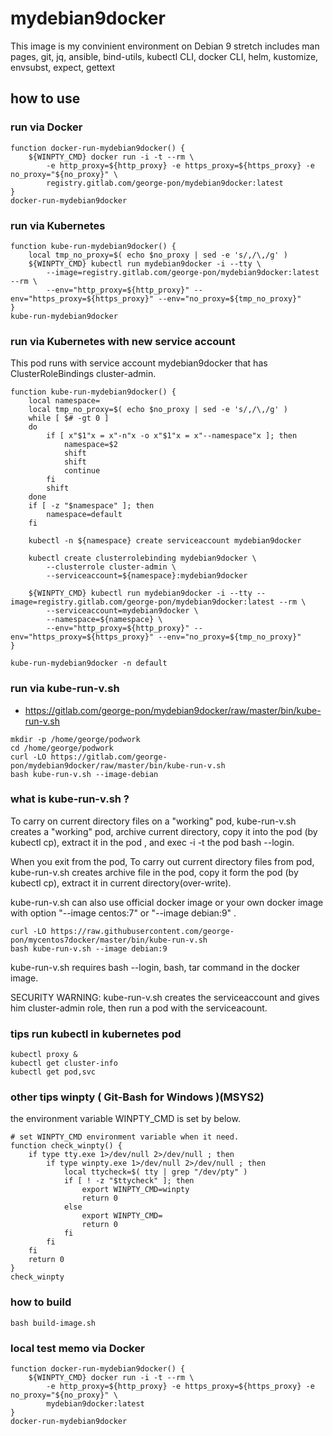 # mydebian9docker

This image is my convinient environment on Debian 9 stretch
includes man pages, git, jq, ansible, bind-utils, kubectl CLI, docker CLI, helm, kustomize, envsubst, expect, gettext

## how to use

### run via Docker

```
function docker-run-mydebian9docker() {
    ${WINPTY_CMD} docker run -i -t --rm \
        -e http_proxy=${http_proxy} -e https_proxy=${https_proxy} -e no_proxy="${no_proxy}" \
        registry.gitlab.com/george-pon/mydebian9docker:latest
}
docker-run-mydebian9docker
```

### run via Kubernetes

```
function kube-run-mydebian9docker() {
    local tmp_no_proxy=$( echo $no_proxy | sed -e 's/,/\,/g' )
    ${WINPTY_CMD} kubectl run mydebian9docker -i --tty \
        --image=registry.gitlab.com/george-pon/mydebian9docker:latest --rm \
        --env="http_proxy=${http_proxy}" --env="https_proxy=${https_proxy}" --env="no_proxy=${tmp_no_proxy}"
}
kube-run-mydebian9docker
```

### run via Kubernetes with new service account

This pod runs with service account mydebian9docker that has ClusterRoleBindings cluster-admin.

```
function kube-run-mydebian9docker() {
    local namespace=
    local tmp_no_proxy=$( echo $no_proxy | sed -e 's/,/\,/g' )
    while [ $# -gt 0 ]
    do
        if [ x"$1"x = x"-n"x -o x"$1"x = x"--namespace"x ]; then
            namespace=$2
            shift
            shift
            continue
        fi
        shift
    done
    if [ -z "$namespace" ]; then
        namespace=default
    fi

    kubectl -n ${namespace} create serviceaccount mydebian9docker

    kubectl create clusterrolebinding mydebian9docker \
        --clusterrole cluster-admin \
        --serviceaccount=${namespace}:mydebian9docker

    ${WINPTY_CMD} kubectl run mydebian9docker -i --tty --image=registry.gitlab.com/george-pon/mydebian9docker:latest --rm \
        --serviceaccount=mydebian9docker \
        --namespace=${namespace} \
        --env="http_proxy=${http_proxy}" --env="https_proxy=${https_proxy}" --env="no_proxy=${tmp_no_proxy}"
}

kube-run-mydebian9docker -n default
```


### run via kube-run-v.sh

* https://gitlab.com/george-pon/mydebian9docker/raw/master/bin/kube-run-v.sh

```
mkdir -p /home/george/podwork
cd /home/george/podwork
curl -LO https://gitlab.com/george-pon/mydebian9docker/raw/master/bin/kube-run-v.sh
bash kube-run-v.sh --image-debian
```

### what is kube-run-v.sh ?

To carry on current directory files on a "working" pod, 
kube-run-v.sh creates a "working" pod, archive current directory, copy it into the pod (by kubectl cp), extract it in the pod , and exec -i -t the pod bash --login.

When you exit from the pod, To carry out current directory files from pod,
kube-run-v.sh creates archive file in the pod, copy it form the pod (by kubectl cp), extract it in current directory(over-write).

kube-run-v.sh can also use official docker image or your own docker image with option "--image centos:7" or "--image debian:9" .

```
curl -LO https://raw.githubusercontent.com/george-pon/mycentos7docker/master/bin/kube-run-v.sh
bash kube-run-v.sh --image debian:9
```

kube-run-v.sh requires bash --login, bash, tar command in the docker image.

SECURITY WARNING: kube-run-v.sh creates the serviceaccount and gives him cluster-admin role, 
then run a pod with the serviceacount.


### tips run kubectl in kubernetes pod

```
kubectl proxy &
kubectl get cluster-info
kubectl get pod,svc
```



### other tips winpty ( Git-Bash for Windows )(MSYS2)

the environment variable WINPTY_CMD is set by below.

```
# set WINPTY_CMD environment variable when it need.
function check_winpty() {
    if type tty.exe 1>/dev/null 2>/dev/null ; then
        if type winpty.exe 1>/dev/null 2>/dev/null ; then
            local ttycheck=$( tty | grep "/dev/pty" )
            if [ ! -z "$ttycheck" ]; then
                export WINPTY_CMD=winpty
                return 0
            else
                export WINPTY_CMD=
                return 0
            fi
        fi
    fi
    return 0
}
check_winpty

```

### how to build

```
bash build-image.sh
```

### local test memo via Docker

```
function docker-run-mydebian9docker() {
    ${WINPTY_CMD} docker run -i -t --rm \
        -e http_proxy=${http_proxy} -e https_proxy=${https_proxy} -e no_proxy="${no_proxy}" \
        mydebian9docker:latest
}
docker-run-mydebian9docker
```






